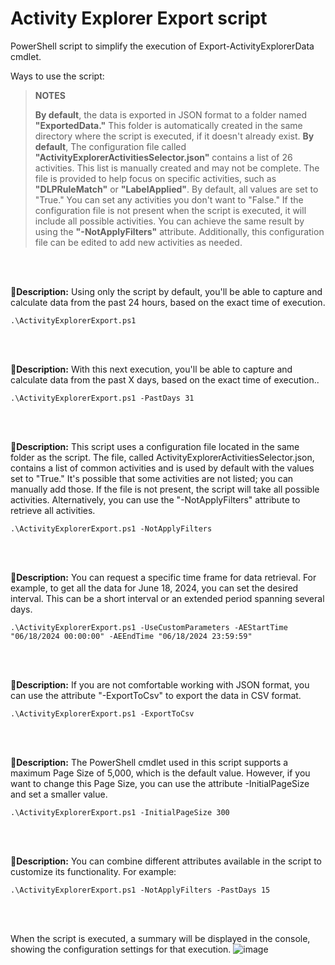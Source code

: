 # Activity Explorer Export script

PowerShell script to simplify the execution of Export-ActivityExplorerData cmdlet.

Ways to use the script:

> **NOTES**
>
>  **By default**, the data is exported in JSON format to a folder named **"ExportedData."** This folder is automatically created in the same directory where the script is executed, if it doesn't already exist.
> **By default**, The configuration file called **"ActivityExplorerActivitiesSelector.json"** contains a list of 26 activities. This list is manually created and may not be complete. The file is provided to help focus on specific activities, such as **"DLPRuleMatch"** or **"LabelApplied"**. By default, all values are set to "True." You can set any activities you don't want to "False."
> If the configuration file is not present when the script is executed, it will include all possible activities. You can achieve the same result by using the **"-NotApplyFilters"** attribute. Additionally, this configuration file can be edited to add new activities as needed.
<br>  
<br>  


💠**Description:** Using only the script by default, you'll be able to capture and calculate data from the past 24 hours, based on the exact time of execution.
```
.\ActivityExplorerExport.ps1
```
<br>  
<br>  

💠**Description:** With this next execution, you'll be able to capture and calculate data from the past X days, based on the exact time of execution..
```
.\ActivityExplorerExport.ps1 -PastDays 31
```
<br>  
<br>  

💠**Description:** This script uses a configuration file located in the same folder as the script. The file, called ActivityExplorerActivitiesSelector.json, contains a list of common activities and is used by default with the values set to "True." It's possible that some activities are not listed; you can manually add those. If the file is not present, the script will take all possible activities. Alternatively, you can use the "-NotApplyFilters" attribute to retrieve all activities.
```
.\ActivityExplorerExport.ps1 -NotApplyFilters
```
<br>  
<br>  

💠**Description:** You can request a specific time frame for data retrieval. For example, to get all the data for June 18, 2024, you can set the desired interval. This can be a short interval or an extended period spanning several days.
```
.\ActivityExplorerExport.ps1 -UseCustomParameters -AEStartTime "06/18/2024 00:00:00" -AEEndTime "06/18/2024 23:59:59"
```
<br>  
<br>  

💠**Description:** If you are not comfortable working with JSON format, you can use the attribute "-ExportToCsv" to export the data in CSV format.
```
.\ActivityExplorerExport.ps1 -ExportToCsv
```
<br>  
<br>  

💠**Description:** The PowerShell cmdlet used in this script supports a maximum Page Size of 5,000, which is the default value. However, if you want to change this Page Size, you can use the attribute -InitialPageSize and set a smaller value.
```
.\ActivityExplorerExport.ps1 -InitialPageSize 300
```
<br>  
<br>  

💠**Description:** You can combine different attributes available in the script to customize its functionality. For example:
```
.\ActivityExplorerExport.ps1 -NotApplyFilters -PastDays 15
```
<br>  
<br>  

When the script is executed, a summary will be displayed in the console, showing the configuration settings for that execution.
![image](https://github.com/user-attachments/assets/05d84980-8af5-44f4-94db-fa2bf00cfdc3)

